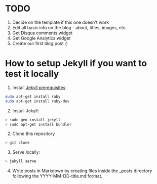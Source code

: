 # TODO

1. Decide on the template if this one doesn't work
2. Edit all basic info on the blog - about, titles, images, etc.
3. Get Disqus comments widget
4. Get Google Analytics widget
5. Create our first blog post :)

# How to setup Jekyll if you want to test it locally

1. Install [Jekyll prerequisites](https://jekyllrb.com/docs/installation/):
```bash
sudo apt-get install ruby
sudo apt-get install ruby-dev
```
2. Install Jekyll:
```bash
> sudo gem install jekyll
> sudo apt-get install bundler
```
2. Clone this repository
```bash
> git clone 
```
3. Serve locally:
```bash
> jekyll serve
```
4. Write posts in Markdown by creating files inside the \_posts directory following the YYYY-MM-DD-title.md format.
